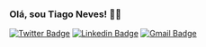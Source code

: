 ### Olá, sou Tiago Neves! 👋🏾

[![Twitter Badge](https://img.shields.io/badge/-Twitter-1ca0f1?style=flat-square&labelColor=1ca0f1&logo=twitter&logoColor=white&link=https://twitter.com/tiagoneves_tia)](https://twitter.com/tiagoneves_tia)
[![Linkedin Badge](https://img.shields.io/badge/-LinkedIn-blue?style=flat-square&logo=Linkedin&logoColor=white&link=https://www.linkedin.com/in/tiagonevestia/)](https://www.linkedin.com/in/tiagonevestia/)
[![Gmail Badge](https://img.shields.io/badge/-Gmail-c14438?style=flat-square&logo=Gmail&logoColor=white)](mailto:tiagoneves.tia+github@gmail.com)
